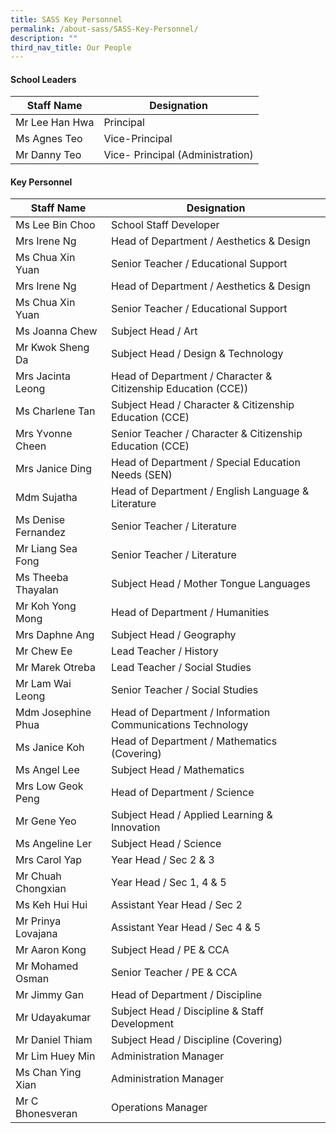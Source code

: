 ```yaml
---
title: SASS Key Personnel
permalink: /about-sass/SASS-Key-Personnel/
description: ""
third_nav_title: Our People
---
```


#### School Leaders
<table>
<thead>
  <tr>
    <th>Staff Name</th>
    <th>Designation</th>
  </tr>
</thead>
<tbody>
	  <tr>
    <td>Mr Lee Han Hwa</td>
    <td>Principal</td>
  </tr>
  <tr>
		  <tr>
    <td>Ms Agnes Teo</td>
    <td>Vice-Principal</td>
  </tr>
  <tr>
			  <tr>
    <td>Mr Danny Teo</td>
    <td>Vice- Principal (Administration)</td>
  </tr>
  <tr>
	</tbody>
</table>


#### Key Personnel

<table>
<thead>
  <tr>
    <th>Staff Name</th>
    <th>Designation</th>
  </tr>
</thead>
<tbody>
		  <tr>
    <td>Ms Lee Bin Choo</td>
    <td>School Staff Developer</td>
  </tr>
  <tr>
			  <tr>
    <td>Mrs Irene Ng</td>
    <td>Head of Department / Aesthetics & Design</td>
  </tr>
  <tr>
					  <tr>
    <td>Ms Chua Xin Yuan</td>
    <td>Senior Teacher / Educational Support</td>
  </tr>
  <tr>
					  <tr>
    <td>Mrs Irene Ng</td>
    <td>Head of Department / Aesthetics & Design</td>
  </tr>
  <tr>
					  <tr>
    <td>Ms Chua Xin Yuan</td>
    <td>Senior Teacher / Educational Support</td>
  </tr>
  <tr>
					  <tr>
    <td>Ms Joanna Chew</td>
    <td>Subject Head / Art</td>
  </tr>
  <tr>
					  <tr>
    <td>Mr Kwok Sheng Da</td>
    <td>Subject Head / Design & Technology</td>
  </tr>
  <tr>
					  <tr>
    <td>Mrs Jacinta Leong</td>
    <td>Head of Department / Character & Citizenship Education (CCE))</td>
  </tr>
  <tr>
					  <tr>
    <td>Ms Charlene Tan</td>
    <td>Subject Head / Character & Citizenship Education (CCE)</td>
  </tr>
  <tr>
					  <tr>
    <td>Mrs Yvonne Cheen</td>
    <td>Senior Teacher / Character & Citizenship Education (CCE)</td>
  </tr>
  <tr>			 
	<tr>
    <td>Mrs Janice Ding</td>
    <td>Head of Department / Special Education Needs (SEN)</td>
  </tr>
  <tr>
					  <tr>
    <td>Mdm Sujatha</td>
    <td>Head of Department / English Language & Literature</td>
  </tr>
  <tr>
					  <tr>
    <td>Ms Denise Fernandez</td>
    <td>Senior Teacher / Literature</td>
  </tr>
  <tr>			  <tr>
    <td>Mr Liang Sea Fong</td>
    <td>Senior Teacher / Literature</td>
  </tr>
  <tr>
				  <tr>
    <td>Ms Theeba Thayalan</td>
    <td>Subject Head / Mother Tongue Languages</td>
  </tr>
  <tr>			  <tr>
    <td>Mr Koh Yong Mong</td>
    <td>Head of Department / Humanities</td>
  </tr>
  <tr>
				  <tr>
    <td>Mrs Daphne Ang</td>
    <td>Subject Head / Geography</td>
  </tr>
  <tr>			  <tr>
    <td>Mr Chew Ee</td>
    <td>Lead Teacher / History</td>
  </tr>
  <tr>
				  <tr>
    <td>Mr Marek Otreba</td>
    <td>Lead Teacher / Social Studies</td>
  </tr>
  <tr>			  <tr>
    <td>Mr Lam Wai Leong</td>
    <td>Senior Teacher / Social Studies</td>
  </tr>
  <tr>
    <td>Mdm Josephine Phua</td>
    <td>Head of Department / Information Communications Technology</td>
  </tr>
  <tr>
				  <tr>
    <td>Ms Janice Koh</td>
    <td>Head of Department / Mathematics (Covering)</td>
  </tr>
  <tr>			  <tr>
    <td>Ms Angel Lee</td>
    <td>Subject Head / Mathematics</td>
  </tr>
  <tr>
				  <tr>
    <td>Mrs Low Geok Peng</td>
    <td>Head of Department / Science</td>
  </tr>
  <tr>			  <tr>
    <td>Mr Gene Yeo</td>
    <td>Subject Head / Applied Learning & Innovation</td>
  </tr>
  <tr>
				  <tr>
    <td>Ms Angeline Ler</td>
    <td>Subject Head / Science</td>
  </tr>
  <tr>			  <tr>
    <td>Mrs Carol Yap</td>
    <td>Year Head / Sec 2 & 3</td>
  </tr>
  <tr>
			  <tr>
    <td>Mr Chuah Chongxian</td>
    <td>Year Head / Sec 1, 4 & 5</td>
  </tr>
  <tr>			  <tr>
    <td>Ms Keh Hui Hui</td>
    <td>Assistant Year Head / Sec 2</td>
  </tr>
  <tr>
			  <tr>
    <td>Mr Prinya Lovajana</td>
    <td>Assistant Year Head / Sec 4 & 5</td>
  </tr>
  <tr>			  <tr>
    <td>Mr Aaron Kong</td>
    <td>Subject Head / PE & CCA</td>
  </tr>
  <tr>
		  <tr>			  <tr>
    <td>Mr Mohamed Osman</td>
    <td>Senior Teacher / PE & CCA</td>
  </tr>
  <tr>
		  <tr>			  <tr>
    <td>Mr Jimmy Gan</td>
    <td>Head of Department / Discipline</td>
  </tr>
  <tr>
		  <tr>			  <tr>
    <td>Mr Udayakumar</td>
    <td>Subject Head / Discipline & Staff Development</td>
  </tr>
  <tr>
		  <tr>			  <tr>
    <td>Mr Daniel Thiam</td>
    <td>Subject Head / Discipline (Covering)</td>
  </tr>
  <tr>
		  <tr>			  <tr>
    <td>Mr Lim Huey Min</td>
    <td>Administration Manager</td>
  </tr>
  <tr>
		  <tr>			  <tr>
    <td>Ms Chan Ying Xian</td>
    <td>Administration Manager</td>
  </tr>
  <tr>
		  <tr>
		  <tr>			  <tr>
    <td>Mr C Bhonesveran</td>
    <td>Operations Manager</td>
  </tr>
</table>
<br>